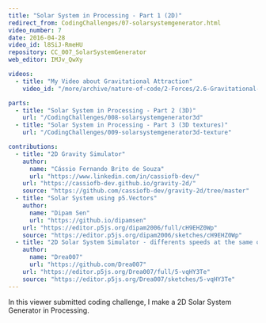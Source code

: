 ```yaml
---
title: "Solar System in Processing - Part 1 (2D)"
redirect_from: CodingChallenges/07-solarsystemgenerator.html
video_number: 7
date: 2016-04-28
video_id: l8SiJ-RmeHU
repository: CC_007_SolarSystemGenerator
web_editor: IMJv_QwXy

videos:
  - title: "My Video about Gravitational Attraction"
    video_id: "/more/archive/nature-of-code/2-Forces/2.6-Gravitational-Attraction"

parts:
  - title: "Solar System in Processing - Part 2 (3D)"
    url: "/CodingChallenges/008-solarsystemgenerator3d"
  - title: "Solar System in Processing - Part 3 (3D textures)"
    url: "/CodingChallenges/009-solarsystemgenerator3d-texture"

contributions:
  - title: "2D Gravity Simulator"
    author:
      name: "Cássio Fernando Brito de Souza"
      url: "https://www.linkedin.com/in/cassiofb-dev/"
    url: "https://cassiofb-dev.github.io/gravity-2d/"
    source: "https://github.com/cassiofb-dev/gravity-2d/tree/master"
  - title: "Solar System using p5.Vectors"
    author:
      name: "Dipam Sen"
      url: "https://github.io/dipamsen"
    url: "https://editor.p5js.org/dipam2006/full/cH9EHZ0Wp"
    source: "https://editor.p5js.org/dipam2006/sketches/cH9EHZ0Wp"
  - title: "2D Solar System Simulator - differents speeds at the same orbit"
    author:
      name: "Drea007"
      url: "https://github.com/Drea007"
    url: "https://editor.p5js.org/Drea007/full/5-vqHY3Te"
    source: "https://editor.p5js.org/Drea007/sketches/5-vqHY3Te"
---
```


In this viewer submitted coding challenge, I make a 2D Solar System Generator in Processing.

